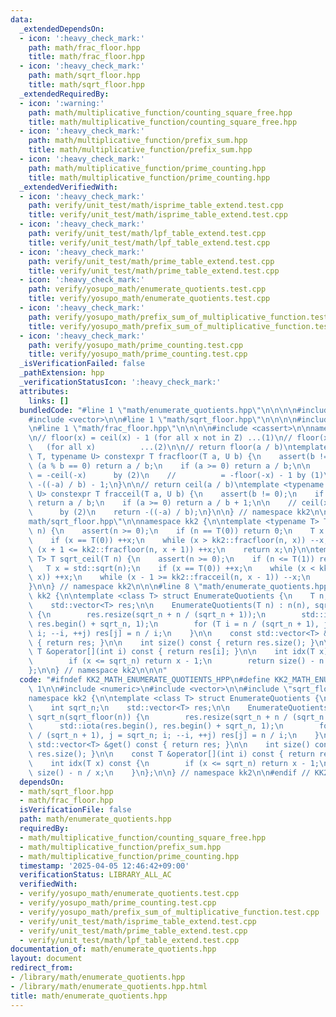 ```yaml
---
data:
  _extendedDependsOn:
  - icon: ':heavy_check_mark:'
    path: math/frac_floor.hpp
    title: math/frac_floor.hpp
  - icon: ':heavy_check_mark:'
    path: math/sqrt_floor.hpp
    title: math/sqrt_floor.hpp
  _extendedRequiredBy:
  - icon: ':warning:'
    path: math/multiplicative_function/counting_square_free.hpp
    title: math/multiplicative_function/counting_square_free.hpp
  - icon: ':heavy_check_mark:'
    path: math/multiplicative_function/prefix_sum.hpp
    title: math/multiplicative_function/prefix_sum.hpp
  - icon: ':heavy_check_mark:'
    path: math/multiplicative_function/prime_counting.hpp
    title: math/multiplicative_function/prime_counting.hpp
  _extendedVerifiedWith:
  - icon: ':heavy_check_mark:'
    path: verify/unit_test/math/isprime_table_extend.test.cpp
    title: verify/unit_test/math/isprime_table_extend.test.cpp
  - icon: ':heavy_check_mark:'
    path: verify/unit_test/math/lpf_table_extend.test.cpp
    title: verify/unit_test/math/lpf_table_extend.test.cpp
  - icon: ':heavy_check_mark:'
    path: verify/unit_test/math/prime_table_extend.test.cpp
    title: verify/unit_test/math/prime_table_extend.test.cpp
  - icon: ':heavy_check_mark:'
    path: verify/yosupo_math/enumerate_quotients.test.cpp
    title: verify/yosupo_math/enumerate_quotients.test.cpp
  - icon: ':heavy_check_mark:'
    path: verify/yosupo_math/prefix_sum_of_multiplicative_function.test.cpp
    title: verify/yosupo_math/prefix_sum_of_multiplicative_function.test.cpp
  - icon: ':heavy_check_mark:'
    path: verify/yosupo_math/prime_counting.test.cpp
    title: verify/yosupo_math/prime_counting.test.cpp
  _isVerificationFailed: false
  _pathExtension: hpp
  _verificationStatusIcon: ':heavy_check_mark:'
  attributes:
    links: []
  bundledCode: "#line 1 \"math/enumerate_quotients.hpp\"\n\n\n\n#include <numeric>\n\
    #include <vector>\n\n#line 1 \"math/sqrt_floor.hpp\"\n\n\n\n#include <cmath>\n\
    \n#line 1 \"math/frac_floor.hpp\"\n\n\n\n#include <cassert>\n\nnamespace kk2 {\n\
    \n// floor(x) = ceil(x) - 1 (for all x not in Z) ...(1)\n// floor(x) = -ceil(-x)\
    \   (for all x)          ...(2)\n\n// return floor(a / b)\ntemplate <typename\
    \ T, typename U> constexpr T fracfloor(T a, U b) {\n    assert(b != 0);\n    if\
    \ (a % b == 0) return a / b;\n    if (a >= 0) return a / b;\n\n    // floor(x)\
    \ = -ceil(-x)      by (2)\n    //          = -floor(-x) - 1 by (1)\n    return\
    \ -((-a) / b) - 1;\n}\n\n// return ceil(a / b)\ntemplate <typename T, typename\
    \ U> constexpr T fracceil(T a, U b) {\n    assert(b != 0);\n    if (a % b == 0)\
    \ return a / b;\n    if (a >= 0) return a / b + 1;\n\n    // ceil(x) = -floor(-x)\
    \      by (2)\n    return -((-a) / b);\n}\n\n} // namespace kk2\n\n\n#line 7 \"\
    math/sqrt_floor.hpp\"\n\nnamespace kk2 {\n\ntemplate <typename T> T sqrt_floor(T\
    \ n) {\n    assert(n >= 0);\n    if (n == T(0)) return 0;\n    T x = std::sqrt(n);\n\
    \    if (x == T(0)) ++x;\n    while (x > kk2::fracfloor(n, x)) --x;\n    while\
    \ (x + 1 <= kk2::fracfloor(n, x + 1)) ++x;\n    return x;\n}\n\ntemplate <typename\
    \ T> T sqrt_ceil(T n) {\n    assert(n >= 0);\n    if (n <= T(1)) return n;\n \
    \   T x = std::sqrt(n);\n    if (x == T(0)) ++x;\n    while (x < kk2::fracceil(n,\
    \ x)) ++x;\n    while (x - 1 >= kk2::fracceil(n, x - 1)) --x;\n    return x;\n\
    }\n\n} // namespace kk2\n\n\n#line 8 \"math/enumerate_quotients.hpp\"\n\nnamespace\
    \ kk2 {\n\ntemplate <class T> struct EnumerateQuotients {\n    T n;\n    int sqrt_n;\n\
    \    std::vector<T> res;\n\n    EnumerateQuotients(T n) : n(n), sqrt_n(sqrt_floor(n))\
    \ {\n        res.resize(sqrt_n + n / (sqrt_n + 1));\n        std::iota(res.begin(),\
    \ res.begin() + sqrt_n, 1);\n        for (T i = n / (sqrt_n + 1), j = sqrt_n;\
    \ i; --i, ++j) res[j] = n / i;\n    }\n\n    const std::vector<T> &get() const\
    \ { return res; }\n\n    int size() const { return res.size(); }\n\n    const\
    \ T &operator[](int i) const { return res[i]; }\n\n    int idx(T x) const {\n\
    \        if (x <= sqrt_n) return x - 1;\n        return size() - n / x;\n    }\n\
    };\n\n} // namespace kk2\n\n\n"
  code: "#ifndef KK2_MATH_ENUMERATE_QUOTIENTS_HPP\n#define KK2_MATH_ENUMERATE_QUOTIENTS_HPP\
    \ 1\n\n#include <numeric>\n#include <vector>\n\n#include \"sqrt_floor.hpp\"\n\n\
    namespace kk2 {\n\ntemplate <class T> struct EnumerateQuotients {\n    T n;\n\
    \    int sqrt_n;\n    std::vector<T> res;\n\n    EnumerateQuotients(T n) : n(n),\
    \ sqrt_n(sqrt_floor(n)) {\n        res.resize(sqrt_n + n / (sqrt_n + 1));\n  \
    \      std::iota(res.begin(), res.begin() + sqrt_n, 1);\n        for (T i = n\
    \ / (sqrt_n + 1), j = sqrt_n; i; --i, ++j) res[j] = n / i;\n    }\n\n    const\
    \ std::vector<T> &get() const { return res; }\n\n    int size() const { return\
    \ res.size(); }\n\n    const T &operator[](int i) const { return res[i]; }\n\n\
    \    int idx(T x) const {\n        if (x <= sqrt_n) return x - 1;\n        return\
    \ size() - n / x;\n    }\n};\n\n} // namespace kk2\n\n#endif // KK2_MATH_ENUMERATE_QUOTIENTS_HPP\n"
  dependsOn:
  - math/sqrt_floor.hpp
  - math/frac_floor.hpp
  isVerificationFile: false
  path: math/enumerate_quotients.hpp
  requiredBy:
  - math/multiplicative_function/counting_square_free.hpp
  - math/multiplicative_function/prefix_sum.hpp
  - math/multiplicative_function/prime_counting.hpp
  timestamp: '2025-04-05 12:46:42+09:00'
  verificationStatus: LIBRARY_ALL_AC
  verifiedWith:
  - verify/yosupo_math/enumerate_quotients.test.cpp
  - verify/yosupo_math/prime_counting.test.cpp
  - verify/yosupo_math/prefix_sum_of_multiplicative_function.test.cpp
  - verify/unit_test/math/isprime_table_extend.test.cpp
  - verify/unit_test/math/prime_table_extend.test.cpp
  - verify/unit_test/math/lpf_table_extend.test.cpp
documentation_of: math/enumerate_quotients.hpp
layout: document
redirect_from:
- /library/math/enumerate_quotients.hpp
- /library/math/enumerate_quotients.hpp.html
title: math/enumerate_quotients.hpp
---
```

